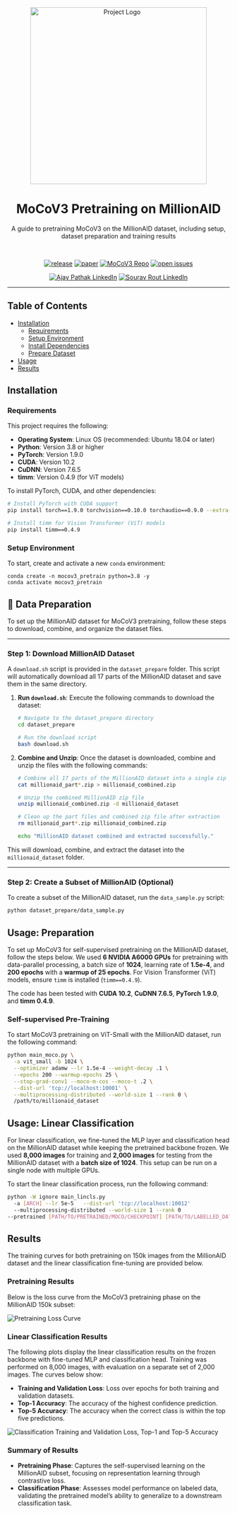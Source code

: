 <div align="center">
  <img src="./logo.png" width="400" alt="Project Logo"/>
  <h1>MoCoV3 Pretraining on MillionAID</h1>
  <p>A guide to pretraining MoCoV3 on the MillionAID dataset, including setup, dataset preparation and training results</p>
  <br/>


[![release](https://img.shields.io/badge/release-V1.0.0-%230099FF)](https://github.com/your_repo/mocov3_pretrain/releases)
[![paper](https://img.shields.io/badge/arXiv-2104.02057-b31b1b.svg?style=flat)](https://arxiv.org/abs/2104.02057) <!-- Link to MoCoV3 paper -->
[![MoCoV3 Repo](https://img.shields.io/badge/MoCoV3-FacebookAI-%2360A5FA)](https://github.com/facebookresearch/moco-v3) <!-- Original MoCoV3 GitHub repo -->
[![open issues](https://img.shields.io/github/issues-raw/your_repo/mocov3_pretrain?color=%23FF5733)](https://github.com/AJAY-22/PreTraining_MoCo/issues) <!-- Replace with actual repo issues link -->

<!-- LinkedIn badges for team members -->
[![Ajay Pathak LinkedIn](https://img.shields.io/badge/LinkedIn-Ajay%20Pathak-blue?logo=linkedin&style=flat)](https://www.linkedin.com/in/ajay-pathak/) <!-- Replace with actual LinkedIn URL -->
[![Sourav Rout LinkedIn](https://img.shields.io/badge/LinkedIn-Sourav%20Rout-blue?logo=linkedin&style=flat)](https://www.linkedin.com/in/sourav-rout-4b3384176/) <!-- Replace with actual LinkedIn URL -->

 
</div>

---

## Table of Contents
- [Installation](#installation)
  - [Requirements](#requirements)
  - [Setup Environment](#setup-environment)
  - [Install Dependencies](#install-dependencies)
  - [Prepare Dataset](#prepare-dataset)
- [Usage](#usage)
- [Results](#results)

## Installation
### Requirements

This project requires the following:

- **Operating System**: Linux OS (recommended: Ubuntu 18.04 or later)
- **Python**: Version 3.8 or higher
- **PyTorch**: Version 1.9.0
- **CUDA**: Version 10.2
- **CuDNN**: Version 7.6.5
- **timm**: Version 0.4.9 (for ViT models)

To install PyTorch, CUDA, and other dependencies:

```bash
# Install PyTorch with CUDA support
pip install torch==1.9.0 torchvision==0.10.0 torchaudio==0.9.0 --extra-index-url https://download.pytorch.org/whl/cu102

# Install timm for Vision Transformer (ViT) models
pip install timm==0.4.9
```
### Setup Environment

To start, create and activate a new `conda` environment:

```shell
conda create -n mocov3_pretrain python=3.8 -y
conda activate mocov3_pretrain
```

## 📂 Data Preparation

To set up the MillionAID dataset for MoCoV3 pretraining, follow these steps to download, combine, and organize the dataset files.

---

### Step 1: Download MillionAID Dataset

A `download.sh` script is provided in the `dataset_prepare` folder. This script will automatically download all 17 parts of the MillionAID dataset and save them in the same directory.

1. **Run `download.sh`**: Execute the following commands to download the dataset:

    ```bash
    # Navigate to the dataset_prepare directory
    cd dataset_prepare

    # Run the download script
    bash download.sh
    ```

2. **Combine and Unzip**: Once the dataset is downloaded, combine and unzip the files with the following commands:

    ```bash
    # Combine all 17 parts of the MillionAID dataset into a single zip file
    cat millionaid_part*.zip > millionaid_combined.zip

    # Unzip the combined MillionAID zip file
    unzip millionaid_combined.zip -d millionaid_dataset

    # Clean up the part files and combined zip file after extraction
    rm millionaid_part*.zip millionaid_combined.zip

    echo "MillionAID dataset combined and extracted successfully."
    ```

This will download, combine, and extract the dataset into the `millionaid_dataset` folder.

---

### Step 2: Create a Subset of MillionAID (Optional)

To create a subset of the MillionAID dataset, run the `data_sample.py` script:

```bash
python dataset_prepare/data_sample.py
```
## Usage: Preparation

To set up MoCoV3 for self-supervised pretraining on the MillionAID dataset, follow the steps below. We used **6 NVIDIA A6000 GPUs** for pretraining with data-parallel processing, a batch size of **1024**, learning rate of **1.5e-4**, and **200 epochs** with a **warmup of 25 epochs**. For Vision Transformer (ViT) models, ensure `timm` is installed (`timm==0.4.9`).

The code has been tested with **CUDA 10.2**, **CuDNN 7.6.5**, **PyTorch 1.9.0**, and **timm 0.4.9**.

### Self-supervised Pre-Training

To start MoCoV3 pretraining on ViT-Small with the MillionAID dataset, run the following command:

```bash
python main_moco.py \
  -a vit_small -b 1024 \
  --optimizer adamw --lr 1.5e-4 --weight-decay .1 \
  --epochs 200 --warmup-epochs 25 \
  --stop-grad-conv1 --moco-m-cos --moco-t .2 \
  --dist-url 'tcp://localhost:10001' \
  --multiprocessing-distributed --world-size 1 --rank 0 \
  /path/to/millionaid_dataset
```
## Usage: Linear Classification

For linear classification, we fine-tuned the MLP layer and classification head on the MillionAID dataset while keeping the pretrained backbone frozen. We used **8,000 images** for training and **2,000 images** for testing from the MillionAID dataset with a **batch size of 1024**. This setup can be run on a single node with multiple GPUs.

To start the linear classification process, run the following command:

```bash
python -W ignore main_lincls.py
  -a [ARCH] --lr 5e-5   --dist-url 'tcp://localhost:10012'
  --multiprocessing-distributed --world-size 1 --rank 0
--pretrained [PATH/TO/PRETRAINED/MOCO/CHECKPOINT] [PATH/TO/LABELLED_DATASET]
```
## Results

The training curves for both pretraining on 150k images from the MillionAID dataset and the linear classification fine-tuning are provided below.

### Pretraining Results

Below is the loss curve from the MoCoV3 pretraining phase on the MillionAID 150k subset:

![Pretraining Loss Curve](./images/pretraining.jpg)

### Linear Classification Results

The following plots display the linear classification results on the frozen backbone with fine-tuned MLP and classification head. Training was performed on 8,000 images, with evaluation on a separate set of 2,000 images. The curves below show:

- **Training and Validation Loss**: Loss over epochs for both training and validation datasets.
- **Top-1 Accuracy**: The accuracy of the highest confidence prediction.
- **Top-5 Accuracy**: The accuracy when the correct class is within the top five predictions.

![Classification Training and Validation Loss, Top-1 and Top-5 Accuracy](./images/classify.jpg)

### Summary of Results

- **Pretraining Phase**: Captures the self-supervised learning on the MillionAID subset, focusing on representation learning through contrastive loss.
- **Classification Phase**: Assesses model performance on labeled data, validating the pretrained model’s ability to generalize to a downstream classification task.





